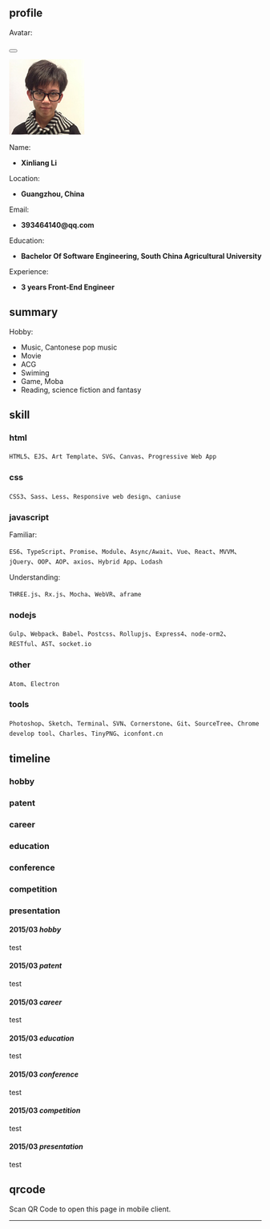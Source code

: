 <p lang="en"></p>

## profile

Avatar:

<button class="docute-button docute-button-success" data-role="image"></button>

![avatar](./img/avatar.jpg)

Name:

* __Xinliang Li__

Location:

* __Guangzhou, China__

Email:

* __393464140@qq.com__

Education:

* __Bachelor Of Software Engineering, South China Agricultural University__

Experience:

* __3 years Front-End Engineer__

## summary

Hobby:

* Music, Cantonese pop music
* Movie
* ACG
* Swiming
* Game, Moba
* Reading, science fiction and fantasy

## skill

### html

`HTML5`、`EJS`、`Art Template`、`SVG`、`Canvas`、`Progressive Web App`

### css

`CSS3`、`Sass`、`Less`、`Responsive web design`、`caniuse`

### javascript

Familiar:

`ES6`、`TypeScript`、`Promise`、`Module`、`Async/Await`、`Vue`、`React`、`MVVM`、`jQuery`、`OOP`、`AOP`、`axios`、`Hybrid App`、`Lodash`

Understanding:

`THREE.js`、`Rx.js`、`Mocha`、`WebVR`、`aframe`

### nodejs

`Gulp`、`Webpack`、`Babel`、`Postcss`、`Rollupjs`、`Express4`、`node-orm2`、`RESTful`、`AST`、`socket.io`

### other

`Atom`、`Electron`

### tools

`Photoshop`、`Sketch`、`Terminal`、`SVN`、`Cornerstone`、`Git`、`SourceTree`、`Chrome develop tool`、`Charles`、`TinyPNG`、`iconfont.cn`

## timeline

### hobby
### patent
### career
### education
### conference
### competition
### presentation

#### 2015/03 *hobby*

test

#### 2015/03 *patent*

test

#### 2015/03 *career*

test

#### 2015/03 *education*

test

#### 2015/03 *conference*

test

#### 2015/03 *competition*

test

#### 2015/03 *presentation*

test

## qrcode

Scan QR Code to open this page in mobile client.

<div class="qrcode" data-role="qrcode"></div>

---